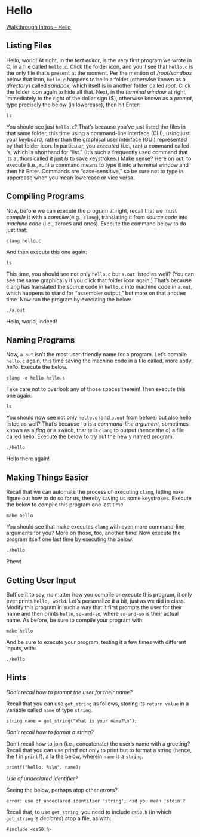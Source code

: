 # Hello
[Walkthrough Intros - Hello](https://youtu.be/DmE9lCvrxgU)

## Listing Files

Hello, world! At right, in the *text editor*, is the very first program we wrote in C, in a file called `hello.c`.
Click the folder icon, and you’ll see that `hello.c` is the only file that’s present at the moment. Per the mention of */root/sandbox* below that icon, `hello.c` happens to be in a folder (otherwise known as a *directory*) called *sandbox*, which itself is in another folder called *root*. Click the folder icon again to hide all that.
Next, in the *terminal window* at right, immediately to the right of the dollar sign ($), otherwise known as a *prompt*, type precisely the below (in lowercase), then hit Enter:

`ls`

You should see just `hello.c`? That’s because you’ve just listed the files in that same folder, this time using a command-line interface (CLI), using just your keyboard, rather than the graphical user interface (GUI) represented by that folder icon. In particular, you *executed* (i.e., ran) a command called *ls*, which is shorthand for “list.” (It’s such a frequently used command that its authors called it just *ls* to save keystrokes.) Make sense?
Here on out, to execute (i.e., run) a command means to type it into a terminal window and then hit Enter. Commands are “case-sensitive,” so be sure not to type in uppercase when you mean lowercase or vice versa.

## Compiling Programs

Now, before we can execute the program at right, recall that we must *compile* it with a *compiler*(e.g., `clang`), translating it from *source code* into *machine code* (i.e., zeroes and ones). Execute the command below to do just that:

`clang hello.c`

And then execute this one again:

`ls`

This time, you should see not only `hello.c` but `a.out` listed as well? (You can see the same graphically if you click that folder icon again.) That’s because clang has translated the source code in `hello.c` into machine code in `a.out`, which happens to stand for “assembler output,” but more on that another time.
Now run the program by executing the below.

`./a.out`

Hello, world, indeed!

## Naming Programs

Now, `a.out` isn’t the most user-friendly name for a program. Let’s compile `hello.c` again, this time saving the machine code in a file called, more aptly, *hello*. Execute the below.

`clang -o hello hello.c`

Take care not to overlook any of those spaces therein! Then execute this one again:

`ls`

You should now see not only `hello.c` (and `a.out` from before) but also hello listed as well? That’s because -o is a *command-line argument*, sometimes known as a *flag* or a *switch*, that tells `clang` to output (hence the *o*) a file called hello. Execute the below to try out the newly named program.

`./hello`

Hello there again!

## Making Things Easier

Recall that we can automate the process of executing `clang`, letting `make` figure out how to do so for us, thereby saving us some keystrokes. Execute the below to compile this program one last time.

`make hello`

You should see that make executes `clang` with even more command-line arguments for you? More on those, too, another time!
Now execute the program itself one last time by executing the below.

`./hello`

Phew!

## Getting User Input

Suffice it to say, no matter how you compile or execute this program, it only ever prints `hello, world`. Let’s personalize it a bit, just as we did in class.
Modify this program in such a way that it first prompts the user for their name and then prints `hello`, `so-and-so`, where `so-and-so` is their actual name.
As before, be sure to compile your program with:

`make hello`

And be sure to execute your program, testing it a few times with different inputs, with:

`./hello`

## Hints

*Don’t recall how to prompt the user for their name?*

Recall that you can use `get_string` as follows, storing its `return value` in a variable called `name` of type `string`.

`string name = get_string("What is your name?\n");`

*Don’t recall how to format a string?*

Don’t recall how to join (i.e., concatenate) the user’s name with a greeting? Recall that you can use printf not only to print but to format a string (hence, the f in `printf`), a la the below, wherein `name` is a `string`.

`printf("hello, %s\n", name);`

*Use of undeclared identifier?*

Seeing the below, perhaps atop other errors?

`error: use of undeclared identifier 'string'; did you mean 'stdin'?`

Recall that, to use `get_string`, you need to include `cs50.h` (in which `get_string` is *declared*) atop a file, as with:

`#include <cs50.h>`
